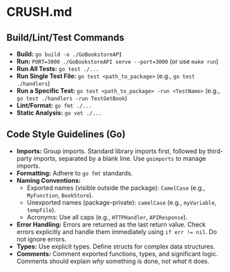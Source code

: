 # CRUSH.md

## Build/Lint/Test Commands

- **Build:** `go build -o ./GoBookstoreAPI`
- **Run:** `PORT=3000 ./GoBookstoreAPI serve --port=3000` (or use `make run`)
- **Run All Tests:** `go test ./...`
- **Run Single Test File:** `go test <path_to_package>` (e.g., `go test ./handlers`)
- **Run a Specific Test:** `go test <path_to_package> -run <TestName>` (e.g., `go test ./handlers -run TestGetBook`)
- **Lint/Format:** `go fmt ./...`
- **Static Analysis:** `go vet ./...`

## Code Style Guidelines (Go)

- **Imports:** Group imports. Standard library imports first, followed by third-party imports, separated by a blank line. Use `goimports` to manage imports.
- **Formatting:** Adhere to `go fmt` standards.
- **Naming Conventions:**
    - Exported names (visible outside the package): `CamelCase` (e.g., `MyFunction`, `BookStore`).
    - Unexported names (package-private): `camelCase` (e.g., `myVariable`, `tempFile`).
    - Acronyms: Use all caps (e.g., `HTTPHandler`, `APIResponse`).
- **Error Handling:** Errors are returned as the last return value. Check errors explicitly and handle them immediately using `if err != nil`. Do not ignore errors.
- **Types:** Use explicit types. Define structs for complex data structures.
- **Comments:** Comment exported functions, types, and significant logic. Comments should explain *why* something is done, not *what* it does.
